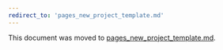 ```yaml
---
redirect_to: 'pages_new_project_template.md'
---
```


This document was moved to [pages_new_project_template.md](pages_new_project_template.md).

<!-- This redirect file can be deleted after February 1, 2021. -->
<!-- Before deletion, see: https://docs.gitlab.com/ee/development/documentation/#move-or-rename-a-page -->
